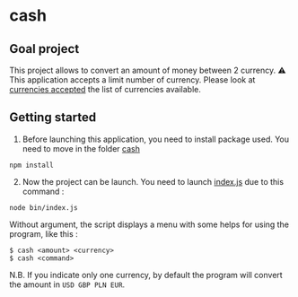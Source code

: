 # cash

## Goal project
This project allows to convert an amount of money between 2 currency.
:warning: This application accepts a limit number of currency. Please look at [currencies accepted](/lib/currencies.json) the list of currencies available.

## Getting started
1. Before launching this application, you need to install package used. You need to move in the folder [cash](.)
```
npm install
```

2. Now the project can be launch. You need to launch [index.js](bin/index.js) due to this command :
```
node bin/index.js
```
Without argument, the script displays a menu with some helps for using the program, like this :
```
$ cash <amount> <currency>
$ cash <command>
```

N.B. If you indicate only one currency, by default the program will convert the amount in `USD GBP PLN EUR`.
